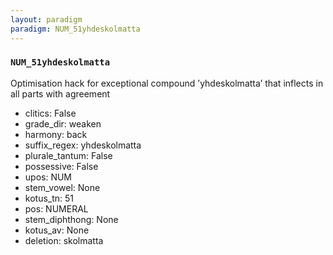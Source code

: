 ```yaml
---
layout: paradigm
paradigm: NUM_51yhdeskolmatta
---
```

### ` NUM_51yhdeskolmatta `

Optimisation hack for exceptional compound ’yhdeskolmatta’ that inflects in all parts with agreement
* clitics: False
* grade_dir: weaken
* harmony: back
* suffix_regex: yhdeskolmatta
* plurale_tantum: False
* possessive: False
* upos: NUM
* stem_vowel: None
* kotus_tn: 51
* pos: NUMERAL
* stem_diphthong: None
* kotus_av: None
* deletion: skolmatta
